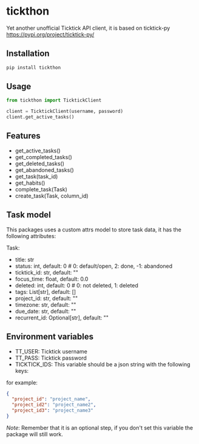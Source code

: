 # tickthon
Yet another unofficial Ticktick API client, it is based on ticktick-py https://pypi.org/project/ticktick-py/

## Installation
```bash
pip install tickthon
```

## Usage

```python
from tickthon import TicktickClient

client = TicktickClient(username, password)
client.get_active_tasks()
```

## Features
- get_active_tasks()
- get_completed_tasks()
- get_deleted_tasks()
- get_abandoned_tasks()
- get_task(task_id)
- get_habits()
- complete_task(Task)
- create_task(Task, column_id)


## Task model
This packages uses a custom attrs model to store task data, it has the following attributes:

Task:
- title: str 
- status: int, default: 0  # 0: default/open, 2: done, -1: abandoned
- ticktick_id: str, default: ""
- focus_time: float, default: 0.0
- deleted: int, default: 0  # 0: not deleted, 1: deleted
- tags: List[str], default: []
- project_id: str, default: ""
- timezone: str, default: ""
- due_date: str, default: ""
- recurrent_id: Optional[str], default: ""

## Environment variables
- TT_USER: Ticktick username
- TT_PASS: Ticktick password
- TICKTICK_IDS: This variable should be a json string with the following keys:

for example:
```json
{
  "project_id": "project_name",
  "project_id2": "project_name2",
  "project_id3": "project_name3"
}
```
*Note*: Remember that it is an optional step, if you don't set this variable the package will still work.

